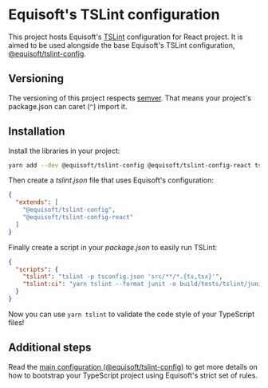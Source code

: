 # Equisoft's TSLint configuration

This project hosts Equisoft's [TSLint](https://palantir.github.io/tslint/) configuration for React project. It is aimed to be used alongside the base Equisoft's TSLint configuration, [@equisoft/tslint-config](https://www.npmjs.com/package/@equisoft/tslint-config).

## Versioning

The versioning of this project respects [semver](https://semver.org/). That means your project's package.json can caret (`^`) import it.

## Installation

Install the libraries in your project:

```bash
yarn add --dev @equisoft/tslint-config @equisoft/tslint-config-react tslint
```

Then create a _tslint.json_ file that uses Equisoft's configuration:

```json
{
  "extends": [
    "@equisoft/tslint-config",
    "@equisoft/tslint-config-react"
  ]
}
```

Finally create a script in your _package.json_ to easily run TSLint:

```json
{
  "scripts": {
    "tslint": "tslint -p tsconfig.json 'src/**/*.{ts,tsx}'",
    "tslint:ci": "yarn tslint --format junit -o build/tests/tslint/junit.xml"
  }
}
```

Now you can use `yarn tslint` to validate the code style of your TypeScript files!

## Additional steps

Read the [main configuration (@equisoft/tslint-config)](https://www.npmjs.com/package/@equisoft/tslint-config) to get more details on how to bootstrap your TypeScript project using Equisoft's strict set of rules.
